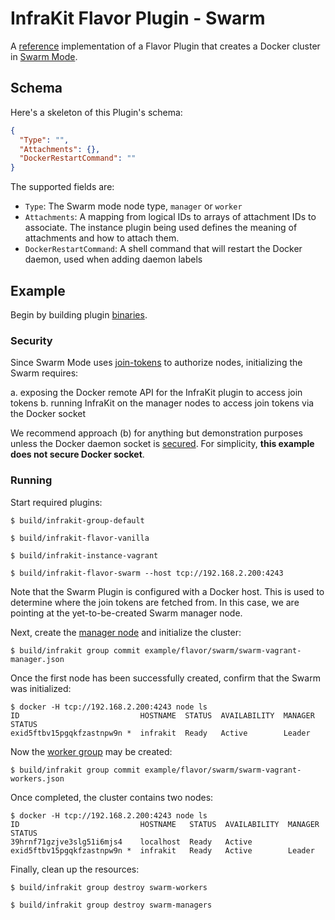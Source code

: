InfraKit Flavor Plugin - Swarm
==============================

A [reference](../../../README.md#reference-implementations) implementation of a Flavor Plugin that creates a Docker
cluster in [Swarm Mode](https://docs.docker.com/engine/swarm/).


## Schema

Here's a skeleton of this Plugin's schema:
```json
{
  "Type": "",
  "Attachments": {},
  "DockerRestartCommand": ""
}
```

The supported fields are:
* `Type`: The Swarm mode node type, `manager` or `worker`
* `Attachments`: A mapping from logical IDs to arrays of attachment IDs to associate.  The instance plugin being used
  defines the meaning of attachments and how to attach them.
* `DockerRestartCommand`: A shell command that will restart the Docker daemon, used when adding daemon labels

## Example

Begin by building plugin [binaries](../../../README.md#binaries).

### Security

Since Swarm Mode uses [join-tokens](https://docs.docker.com/engine/swarm/join-nodes/) to authorize nodes, initializing
the Swarm requires:

a. exposing the Docker remote API for the InfraKit plugin to access join tokens
b. running InfraKit on the manager nodes to access join tokens via the Docker socket
 
We recommend approach (b) for anything but demonstration purposes unless the Docker daemon socket is
[secured](https://docs.docker.com/engine/security/https/).  For simplicity, **this example does not secure
Docker socket**.


### Running

Start required plugins:

```shell
$ build/infrakit-group-default
```

```shell
$ build/infrakit-flavor-vanilla
```

```shell
$ build/infrakit-instance-vagrant
```

```shell
$ build/infrakit-flavor-swarm --host tcp://192.168.2.200:4243
```

Note that the Swarm Plugin is configured with a Docker host.  This is used to determine where the join tokens are
fetched from.  In this case, we are pointing at the yet-to-be-created Swarm manager node.

Next, create the [manager node](swarm-vagrant-manager.json) and initialize the cluster:

```shell
$ build/infrakit group commit example/flavor/swarm/swarm-vagrant-manager.json
```

Once the first node has been successfully created, confirm that the Swarm was initialized:
```shell
$ docker -H tcp://192.168.2.200:4243 node ls
ID                           HOSTNAME  STATUS  AVAILABILITY  MANAGER STATUS
exid5ftbv15pgqkfzastnpw9n *  infrakit  Ready   Active        Leader
```
 
Now the [worker group](swarm-vagrant-workers.json) may be created:
```shell
$ build/infrakit group commit example/flavor/swarm/swarm-vagrant-workers.json
```

Once completed, the cluster contains two nodes:
```shell
$ docker -H tcp://192.168.2.200:4243 node ls
ID                           HOSTNAME   STATUS  AVAILABILITY  MANAGER STATUS
39hrnf71gzjve3slg51i6mjs4    localhost  Ready   Active
exid5ftbv15pgqkfzastnpw9n *  infrakit   Ready   Active        Leader
```

Finally, clean up the resources:
```shell
$ build/infrakit group destroy swarm-workers

$ build/infrakit group destroy swarm-managers
```
